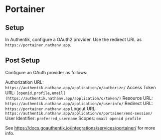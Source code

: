 # Portainer

## Setup

In Authentik, configure a OAuth2 provider. Use the redirect URL as
`https://portainer.nathanv.app`.

## Post Setup

Configure an OAuth provider as follows:

Authorization URL: `https://authentik.nathanv.app/application/o/authorize/`
Access Token URL: `[openid,profile,email](https://authentik.nathanv.app/application/o/token/)`
Resource URL: `https://authentik.nathanv.app/application/o/userinfo/`
Redirect URL: `https://portainer.nathanv.app`
Logout URL: `https://authentik.nathanv.app/application/o/portainer/end-session/`
User Identifier: `preferred_username`
Scopes: `email openid profile`

See <https://docs.goauthentik.io/integrations/services/portainer/> for more info.
